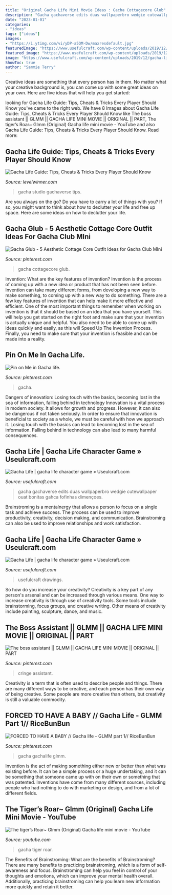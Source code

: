 ```yaml
---
title: "Original Gacha Life Mini Movie Ideas : Gacha Cottagecore Glub"
description: "Gacha gachaverse edits duas wallpaperbro wedgie cutewallpaper ouat bonitas gahca fofinhas dimençoes"
date: "2023-01-01"
categories:
- "ideas"
tags: ["ideas"]
images:
- "https://i.ytimg.com/vi/yDP-a5QM-Dw/maxresdefault.jpg"
featuredImage: "https://www.usefulcraft.com/wp-content/uploads/2019/12/gacha-life-14.jpg"
featured_image: "https://www.usefulcraft.com/wp-content/uploads/2019/12/gacha-life-22.jpg"
image: "https://www.usefulcraft.com/wp-content/uploads/2019/12/gacha-life-14.jpg"
ShowToc: true
author: "Sammie Terry"
---
```



Creative ideas are something that every person has in them. No matter what your creative background is, you can come up with some great ideas on your own. Here are five ideas that will help you get started: 

	

		
looking for Gacha Life Guide: Tips, Cheats &amp; Tricks Every Player Should Know you've came to the right web. We have 8 Images about Gacha Life Guide: Tips, Cheats &amp; Tricks Every Player Should Know like The boss assistant || GLMM || GACHA LIFE MINI MOVIE || ORIGINAL || PART, The tiger’s Roar~ Glmm (Original) Gacha life mini movie - YouTube and also Gacha Life Guide: Tips, Cheats &amp; Tricks Every Player Should Know. Read more:
		
    
## Gacha Life Guide: Tips, Cheats &amp; Tricks Every Player Should Know

<img loading=lazy src="https://www.levelwinner.com/wp-content/uploads/2018/11/gacha-life-400x400.jpg" onerror="this.onerror=null;this.src='https://tse3.mm.bing.net/th?id=OIP.Dgs_mMRqHrC3H0xqAwdlDQAAAA&amp;pid=15.1';" alt="Gacha Life Guide: Tips, Cheats &amp; Tricks Every Player Should Know">

_Source: levelwinner.com_

>gacha studio gachaverse tips. 

	

Are you always on the go? Do you have to carry a lot of things with you? If so, you might want to think about how to declutter your life and free up space. Here are some ideas on how to declutter your life.

    
## Gacha Glub - 5 Aesthetic Cottage Core Outfit Ideas For Gacha Club MIni

<img loading=lazy src="https://i.pinimg.com/originals/5a/04/6f/5a046f62f0507e8a018d1de0699204b8.jpg" onerror="this.onerror=null;this.src='https://tse2.mm.bing.net/th?id=OIP.ltlI4l7TfJmhRi2ZNpXOigHaFj&amp;pid=15.1';" alt="Gacha Glub - 5 Aesthetic Cottage Core Outfit Ideas for Gacha Club MIni">

_Source: pinterest.com_

>gacha cottagecore glub. 

	

Invention: What are the key features of invention?
Invention is the process of coming up with a new idea or product that has not been seen before. Invention can take many different forms, from developing a new way to make something, to coming up with a new way to do something. There are a few key features of invention that can help make it more effective and efficient. 
One of the most important things to remember when working on invention is that it should be based on an idea that you have yourself. This will help you get started on the right foot and make sure that your invention is actually unique and helpful. You also need to be able to come up with ideas quickly and easily, as this will Speed Up The Invention Process. Finally, you need to make sure that your invention is feasible and can be made into a reality.

    
## Pin On Me In Gacha Life.

<img loading=lazy src="https://i.pinimg.com/736x/31/6c/d8/316cd8c0fac21a833a23e76d70e843ce.jpg" onerror="this.onerror=null;this.src='https://tse2.mm.bing.net/th?id=OIP.f83ZWA_ek7qgUhKyccvqJwHaEK&amp;pid=15.1';" alt="Pin on Me in Gacha life.">

_Source: pinterest.com_

>gacha. 

	

Dangers of innovation: Losing touch with the basics, becoming lost in the sea of information, falling behind in technology
Innovation is a vital process in modern society. It allows for growth and progress. However, it can also be dangerous if not taken seriously. In order to ensure that innovation is beneficial to society as a whole, we must be careful with how we approach it. Losing touch with the basics can lead to becoming lost in the sea of information. Falling behind in technology can also lead to many harmful consequences.

    
## Gacha Life | Gacha Life Character Game » Useulcraft.com

<img loading=lazy src="https://www.usefulcraft.com/wp-content/uploads/2019/12/gacha-life-22.jpg" onerror="this.onerror=null;this.src='https://tse4.mm.bing.net/th?id=OIP.oLAVfAJm-RjDVYFMInPrIAHaFj&amp;pid=15.1';" alt="Gacha Life | gacha life character game » Useulcraft.com">

_Source: usefulcraft.com_

>gacha gachaverse edits duas wallpaperbro wedgie cutewallpaper ouat bonitas gahca fofinhas dimençoes. 

	

Brainstroming is a mentalnergy that allows a person to focus on a single task and achieve success. The process can be used to improve productivity, creativity, decision making, and communication. Brainstroming can also be used to improve relationships and work satisfaction.

    
## Gacha Life | Gacha Life Character Game » Useulcraft.com

<img loading=lazy src="https://www.usefulcraft.com/wp-content/uploads/2019/12/gacha-life-14.jpg" onerror="this.onerror=null;this.src='https://tse4.mm.bing.net/th?id=OIP.oISteq_cVKnNhzJr7Za63gHaNK&amp;pid=15.1';" alt="Gacha Life | gacha life character game » Useulcraft.com">

_Source: usefulcraft.com_

>usefulcraft drawings. 

	

So how do you increase your creativity?
Creativity is a key part of any person's arsenal and can be increased through various means. One way to increase creativity is through use of creativity tools. Some tools include brainstorming, focus groups, and creative writing. Other means of creativity include painting, sculpture, dance, and music.

    
## The Boss Assistant || GLMM || GACHA LIFE MINI MOVIE || ORIGINAL || PART

<img loading=lazy src="https://i.pinimg.com/originals/2e/51/5c/2e515cbe51efb07cdf483af4d8fb366a.jpg" onerror="this.onerror=null;this.src='https://tse4.mm.bing.net/th?id=OIP.88LOpKAsiqOEzSTP49sYnAHaFj&amp;pid=15.1';" alt="The boss assistant || GLMM || GACHA LIFE MINI MOVIE || ORIGINAL || PART">

_Source: pinterest.com_

>cringe assistant. 

	

Creativity is a term that is often used to describe people and things. There are many different ways to be creative, and each person has their own way of being creative. Some people are more creative than others, but creativity is still a valuable commodity.

    
## FORCED TO HAVE A BABY // Gacha Life - GLMM Part 1// RiceBunBun

<img loading=lazy src="https://i.pinimg.com/736x/a2/00/06/a200062b03e3619e5c46ed1b8754e726.jpg" onerror="this.onerror=null;this.src='https://tse4.mm.bing.net/th?id=OIP.hGORQ9ZjXovmCpD9zfIj1AHaFj&amp;pid=15.1';" alt="FORCED TO HAVE A BABY // Gacha life - GLMM part 1// RiceBunBun">

_Source: pinterest.com_

>gacha gachalife glmm. 

	

Invention is the act of making something either new or better than what was existing before. It can be a simple process or a huge undertaking, and it can be something that someone came up with on their own or something that was patented. Inventions have come from many different sources, including people who had nothing to do with marketing or design, and from a lot of different fields.

    
## The Tiger’s Roar~ Glmm (Original) Gacha Life Mini Movie - YouTube

<img loading=lazy src="https://i.ytimg.com/vi/yDP-a5QM-Dw/maxresdefault.jpg" onerror="this.onerror=null;this.src='https://tse4.mm.bing.net/th?id=OIP.HPzJ9PyjAu_h6qtVrZPaKwHaEK&amp;pid=15.1';" alt="The tiger’s Roar~ Glmm (Original) Gacha life mini movie - YouTube">

_Source: youtube.com_

>gacha tiger roar. 

	

The Benefits of Brainstroming: What are the benefits of Brainstroming?
There are many benefits to practicing brainstroming, which is a form of self-awareness and focus. Brainstroming can help you feel in control of your thoughts and emotions, which can improve your mental health overall. Additionally, practicing brainstroming can help you learn new information more quickly and retain it better.


